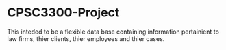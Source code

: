 # CPSC3300-Project
This inteded to be a flexible data base containing information pertainient to law firms, thier clients, thier employees and thier cases. 
